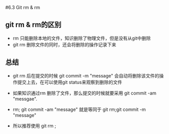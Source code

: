 #6.3 Git rm & rm
## git rm & rm的区别
* rm 只能删除本地的文件，知识删除了物理文件，但是没有从git中删除
* git rm 删除文件的同时，还会将删除的操作记录下来

## 总结
* git rm 后在提交的时候 git commit -m "message" 会自动将删除该文件的操作提交上去，在可以使用git status来观察到删除的文件
* 如果知识通过rm 删除了文件，那么提交的时候就要采用 git commit -am "messgae". 
* rm; git commit -am "message" 就是等同于 git rm;git commit -m "message"

* 所以推荐使用 git rm ;